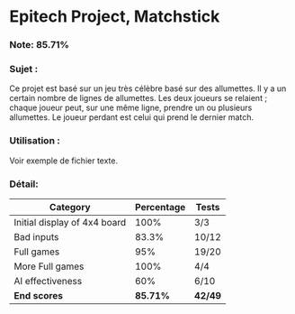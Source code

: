 # Epitech Project, Matchstick

### Note: 85.71%

### Sujet :

Ce projet est basé sur un jeu très célèbre basé sur des allumettes. Il y a un certain nombre de lignes de allumettes. Les deux joueurs se relaient ; chaque joueur peut, sur une même ligne, prendre un ou plusieurs allumettes. Le joueur perdant est celui qui prend le dernier match.

### Utilisation :

Voir exemple de fichier texte.

### Détail:

| Category                     | Percentage | Tests     |
|------------------------------|------------|-----------|
| Initial display of 4x4 board | 100%       | 3/3       |
| Bad inputs                   | 83.3%      | 10/12     |
| Full games                   | 95%        | 19/20     |
| More Full games              | 100%       | 4/4       |
| AI effectiveness             | 60%        | 6/10      |
| **End scores**               | **85.71%** | **42/49** |

